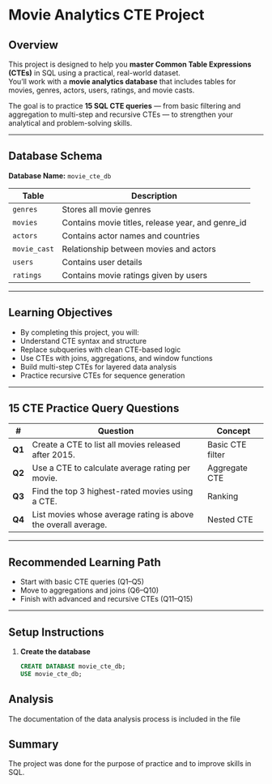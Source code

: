 #  Movie Analytics CTE Project

##  Overview
This project is designed to help you **master Common Table Expressions (CTEs)** in SQL using a practical, real-world dataset.  
You’ll work with a **movie analytics database** that includes tables for movies, genres, actors, users, ratings, and movie casts.

The goal is to practice **15 SQL CTE queries** — from basic filtering and aggregation to multi-step and recursive CTEs — to strengthen your analytical and problem-solving skills.

---

##  Database Schema

**Database Name:** `movie_cte_db`

| Table | Description |
|--------|--------------|
| `genres` | Stores all movie genres |
| `movies` | Contains movie titles, release year, and genre_id |
| `actors` | Contains actor names and countries |
| `movie_cast` | Relationship between movies and actors |
| `users` | Contains user details |
| `ratings` | Contains movie ratings given by users |

---

## Learning Objectives
- By completing this project, you will:
- Understand CTE syntax and structure
- Replace subqueries with clean CTE-based logic
- Use CTEs with joins, aggregations, and window functions
- Build multi-step CTEs for layered data analysis
- Practice recursive CTEs for sequence generation

-----

## 15 CTE Practice Query Questions

| #       | Question                                                       | Concept              |
| ------- | -------------------------------------------------------------- | -------------------- |
| **Q1**  | Create a CTE to list all movies released after 2015.           | Basic CTE filter     |
| **Q2**  | Use a CTE to calculate average rating per movie.               | Aggregate CTE        |
| **Q3**  | Find the top 3 highest-rated movies using a CTE.               | Ranking              |
| **Q4**  | List movies whose average rating is above the overall average. | Nested CTE           |


----
## Recommended Learning Path
- Start with basic CTE queries (Q1–Q5)
- Move to aggregations and joins (Q6–Q10)
- Finish with advanced and recursive CTEs (Q11–Q15)
-----

##  Setup Instructions

1. **Create the database**
   ```sql
   CREATE DATABASE movie_cte_db;
   USE movie_cte_db;


## Analysis

The documentation of the data analysis process is included in the file 

## Summary

The project was done for the purpose of practice and to improve skills in SQL.

